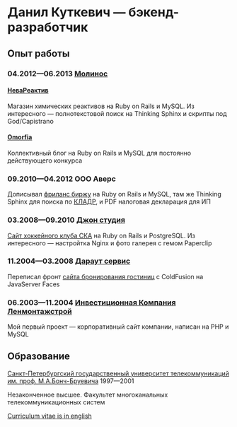 # Данил Куткевич — бэкенд-разработчик

## Опыт работы

### 04.2012—06.2013 [Молинос][]

#### [НеваРеактив][]

Магазин химических реактивов на Ruby on Rails и MySQL.
Из интересного — полнотекстовой поиск на Thinking Sphinx и скрипты под God/Capistrano

#### [Omorfia][]

Коллективный блог на Ruby on Rails и MySQL для постоянно действующего конкурса

[Молинос]: https://molinos.ru
[НеваРеактив]: https://nevareaktiv.ru
[Omorfia]: https://omorfia.ru

### 09.2010—04.2012 OOO Аверс

Дописывал [фриланс биржу][] на Ruby on Rails и MySQL, там же Thinking Sphinx
для поиска по [КЛАДР][], и PDF налоговая декларация для ИП

[фриланс биржу]: http://prohq.ru
[prohq.ru]: http://prohq.ru
[КЛАДР]: https://ru.wikipedia.org/wiki/Классификатор_адресов_Российской_Федерации

### 03.2008—09.2010 [Джон студия][]

[Сайт хоккейного клуба СКА][] на Ruby on Rails и PostgreSQL.
Из интересного — настройтка Nginx и фото галерея с гемом Paperclip

[Джон студия]: https://john.ru
[Сайт хоккейного клуба СКА]: https://ska.ru

### 11.2004—03.2008 [Дараут сервис][]

Переписал фронт [сайта бронирования гостиниц][]
с ColdFusion на JavaServer Faces

[Дараут сервис]: http://darout.ru
[сайта бронирования гостиниц]: http://hotelguide.com

### 06.2003—11.2004 [Инвестиционная Компания Ленмонтажстрой][]

Мой первый проект — корпоративный сайт компании,
написан на PHP и MySQL

[Инвестиционная Компания Ленмонтажстрой]: https://lmsic.com

## Образование

[Санкт-Петербургский государственный университет телекоммуникаций им. проф. М.А.Бонч-Бруевича][] 1997—2001

Незаконченное высшее. Факультет многоканальных телекоммуникационных систем

[Санкт-Петербургский государственный университет телекоммуникаций им. проф. М.А.Бонч-Бруевича]: https://sut.ru

[Curriculum vitae is in english](./CV.en.md#readme)
